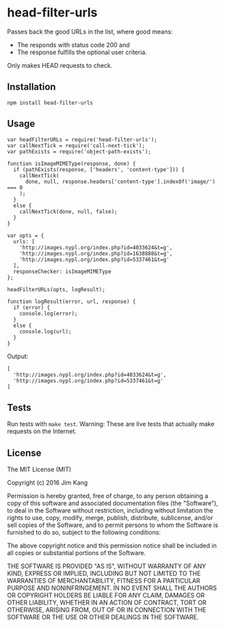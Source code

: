 head-filter-urls
===================

Passes back the  good URLs in the list, where good means:
- The responds with status code 200 and
- The response fulfills the optional user criteria.

Only makes HEAD requests to check.

Installation
------------

    npm install head-filter-urls

Usage
-----

    var headFilterURLs = require('head-filter-urls');
    var callNextTick = require('call-next-tick');
    var pathExists = require('object-path-exists');

    function isImageMIMEType(response, done) {
      if (pathExists(response, ['headers', 'content-type'])) {
        callNextTick(
          done, null, response.headers['content-type'].indexOf('image/') === 0
        );
      }
      else {
        callNextTick(done, null, false);
      }
    }

    var opts = {
      urls: [
        'http://images.nypl.org/index.php?id=4033624&t=g',
        'http://images.nypl.org/index.php?id=1638888&t=g',
        'http://images.nypl.org/index.php?id=5337461&t=g'
      ],
      responseChecker: isImageMIMEType
    };

    headFilterURLs(opts, logResult);

    function logResult(error, url, response) {
      if (error) {
        console.log(error);
      }
      else {
        console.log(url);
      }
    }

Output:

    [
      'http://images.nypl.org/index.php?id=4033624&t=g',
      'http://images.nypl.org/index.php?id=5337461&t=g'
    ]

Tests
-----

Run tests with `make test`. Warning: These are live tests that actually make requests on the Internet.

License
-------

The MIT License (MIT)

Copyright (c) 2016 Jim Kang

Permission is hereby granted, free of charge, to any person obtaining a copy
of this software and associated documentation files (the "Software"), to deal
in the Software without restriction, including without limitation the rights
to use, copy, modify, merge, publish, distribute, sublicense, and/or sell
copies of the Software, and to permit persons to whom the Software is
furnished to do so, subject to the following conditions:

The above copyright notice and this permission notice shall be included in
all copies or substantial portions of the Software.

THE SOFTWARE IS PROVIDED "AS IS", WITHOUT WARRANTY OF ANY KIND, EXPRESS OR
IMPLIED, INCLUDING BUT NOT LIMITED TO THE WARRANTIES OF MERCHANTABILITY,
FITNESS FOR A PARTICULAR PURPOSE AND NONINFRINGEMENT. IN NO EVENT SHALL THE
AUTHORS OR COPYRIGHT HOLDERS BE LIABLE FOR ANY CLAIM, DAMAGES OR OTHER
LIABILITY, WHETHER IN AN ACTION OF CONTRACT, TORT OR OTHERWISE, ARISING FROM,
OUT OF OR IN CONNECTION WITH THE SOFTWARE OR THE USE OR OTHER DEALINGS IN
THE SOFTWARE.
